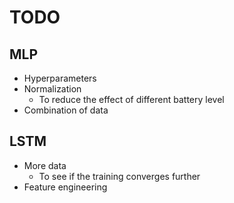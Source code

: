 # TODO

## MLP

- Hyperparameters
- Normalization
  - To reduce the effect of different battery level
- Combination of data

## LSTM

- More data
  - To see if the training converges further
- Feature engineering
